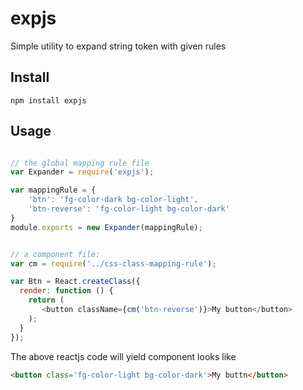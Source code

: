 expjs
========

Simple utility to expand string token with given rules

## Install


`npm install expjs`


## Usage

```javascript

// the global mapping rule file
var Expander = require('expjs');

var mappingRule = {
    'btn': 'fg-color-dark bg-color-light',
    'btn-reverse': 'fg-color-light bg-color-dark'
}
module.exports = new Expander(mappingRule);


// a component file:
var cm = require('../css-class-mapping-rule');

var Btn = React.createClass({
  render: function () {
    return (
       <button className={cm('btn-reverse')}>My button</button>
    );
  }
});
```

The above reactjs code will yield component looks like

```html
<button class='fg-color-light bg-color-dark'>My buttn</button>
```
